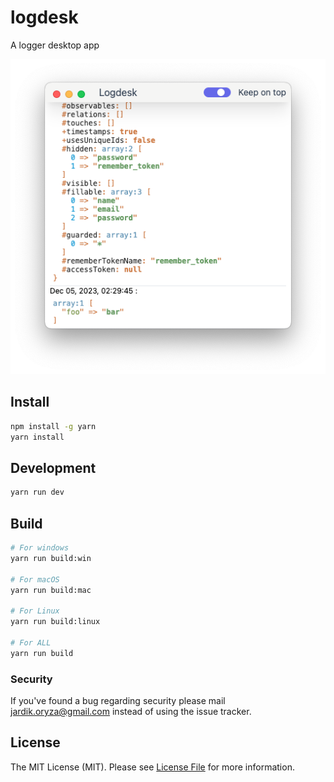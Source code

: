 # logdesk

A logger desktop app

![image](./logdesk.png)

## Install

```bash
npm install -g yarn
yarn install
```

## Development

```bash
yarn run dev
```

## Build

```bash
# For windows
yarn run build:win

# For macOS
yarn run build:mac

# For Linux
yarn run build:linux

# For ALL
yarn run build
```

### Security

If you've found a bug regarding security please mail [jardik.oryza@gmail.com](mailto:jardik.oryza@gmail.com) instead of using the issue tracker.

## License

The MIT License (MIT). Please see [License File](LICENSE.md) for more information.
